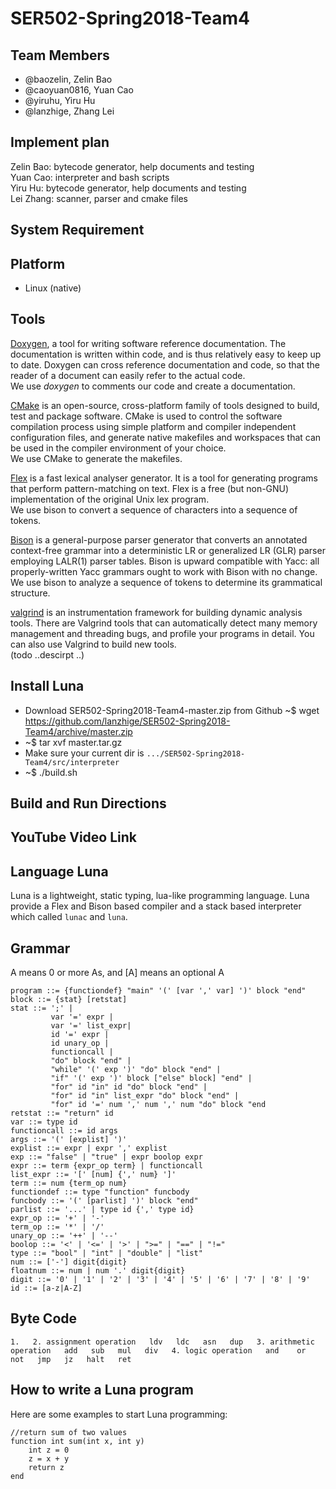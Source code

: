 # SER502-Spring2018-Team4

## Team Members
- @baozelin, Zelin Bao
- @caoyuan0816, Yuan Cao
- @yiruhu, Yiru Hu 
- @lanzhige, Zhang Lei

## Implement plan
Zelin Bao: bytecode generator, help documents and testing<br />
Yuan Cao: interpreter and bash scripts<br />
Yiru Hu: bytecode generator, help documents and testing<br />
Lei Zhang: scanner, parser and cmake files

## System Requirement
## Platform
- Linux (native)

## Tools
[Doxygen](https://en.wikipedia.org/wiki/Doxygen), a tool for writing software reference documentation. The documentation is written within code, and is thus relatively easy to keep up to date. Doxygen can cross reference documentation and code, so that the reader of a document can easily refer to the actual code. <br />
We use _doxygen_ to comments our code and create a documentation.

[CMake](https://cmake.org/)  is an open-source, cross-platform family of tools designed to build, test and package software. CMake is used to control the software compilation process using simple platform and compiler independent configuration files, and generate native makefiles and workspaces that can be used in the compiler environment of your choice.<br />
We use CMake to generate the makefiles.

[Flex](https://www.gnu.org/software/flex/ ) is a fast lexical analyser generator. It is a tool for generating programs that perform pattern-matching on text. Flex is a free (but non-GNU) implementation of the original Unix lex program.<br />
We use bison to  convert a sequence of characters into a sequence of tokens.

[Bison](https://www.gnu.org/software/bison/) is a general-purpose parser generator that converts an annotated context-free grammar into a deterministic LR or generalized LR (GLR) parser employing LALR(1) parser tables. Bison is upward compatible with Yacc: all properly-written Yacc grammars ought to work with Bison with no change. <br />
We use bison to  analyze a sequence of tokens to determine its grammatical structure.

[valgrind](http://valgrind.org/) is an instrumentation framework for building dynamic analysis tools. There are Valgrind tools that can automatically detect many memory management and threading bugs, and profile your programs in detail. You can also use Valgrind to build new tools. <br />
(todo ..descirpt ..)

## Install Luna
-  Download SER502-Spring2018-Team4-master.zip from Github
   ~$ wget https://github.com/lanzhige/SER502-Spring2018-Team4/archive/master.zip
-  ~$ tar xvf master.tar.gz 
-  Make sure your current dir is `.../SER502-Spring2018-Team4/src/interpreter`
- ~$ ./build.sh

## Build and Run Directions

## YouTube Video Link

## Language Luna
Luna is a lightweight, static typing, lua-like programming language. Luna provide a Flex and Bison based compiler and a stack based interpreter which called `lunac` and `luna`.

## Grammar 
A means 0 or more As, and [A] means an optional A
```
program ::= {functiondef} "main" '(' [var ',' var] ')' block "end" 
block ::= {stat} [retstat] 
stat ::= ';' | 
         var '=' expr | 
         var '=' list_expr|
         id '=' expr |
         id unary_op |
         functioncall |
         "do" block "end" |
         "while" '(' exp ')' "do" block "end" |
         "if" '(' exp ')' block ["else" block] "end" |
         "for" id "in" id "do" block "end" |
         "for" id "in" list_expr "do" block "end" |
         "for" id '=' num ',' num ',' num "do" block "end
retstat ::= "return" id
var ::= type id
functioncall ::= id args
args ::= '(' [explist] ')'
explist ::= expr | expr ',' explist
exp ::= "false" | "true" | expr boolop expr
expr ::= term {expr_op term} | functioncall
list_expr ::= '[' [num] {',' num} ']'
term ::= num {term_op num}
functiondef ::= type "function" funcbody
funcbody ::= '(' [parlist] ')' block "end"
parlist ::= '...' | type id {',' type id}
expr_op ::= '+' | '-'
term_op ::= '*' | '/'
unary_op ::= '++' | '--'
boolop ::= '<' | '<=' | '>' | ">=" | "==" | "!="
type ::= "bool" | "int" | "double" | "list"
num ::= ['-'] digit{digit}
floatnum ::= num | num '.' digit{digit}
digit ::= '0' | '1' | '2' | '3' | '4' | '5' | '6' | '7' | '8' | '9'
id ::= [a-z|A-Z]
```
## Byte Code
`1.  
2. assignment operation  
ldv  
ldc  
asn  
dup  
3. arithmetic operation  
add  
sub  
mul  
div  
4. logic operation  
and   
or  
not  
jmp  
jz  
halt  
ret`  




## How to write a Luna program
Here are some examples to start Luna programming:
```
//return sum of two values
function int sum(int x, int y)
    int z = 0
    z = x + y
    return z
end

```
